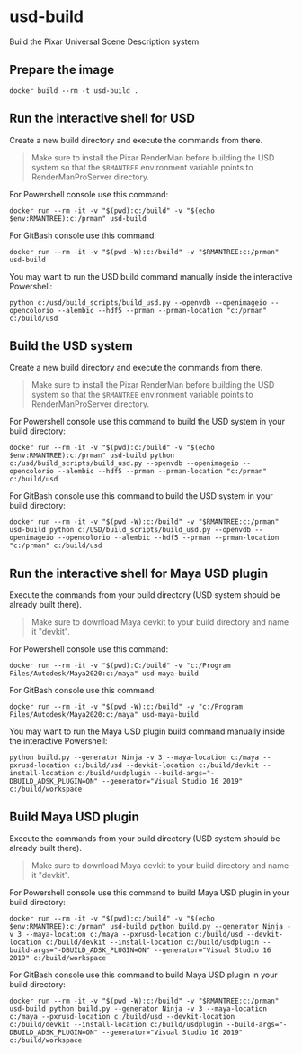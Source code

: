 # usd-build
Build the Pixar Universal Scene Description system.

## Prepare the image

    docker build --rm -t usd-build .

## Run the interactive shell for USD

Create a new build directory and execute the commands from there.

> Make sure to install the Pixar RenderMan before building the USD system so that the `$RMANTREE` environment variable points to RenderManProServer directory.

For Powershell console use this command:

    docker run --rm -it -v "$(pwd):c:/build" -v "$(echo $env:RMANTREE):c:/prman" usd-build

For GitBash console use this command:

    docker run --rm -it -v "$(pwd -W):c:/build" -v "$RMANTREE:c:/prman" usd-build

You may want to run the USD build command manually inside the interactive Powershell:

    python c:/usd/build_scripts/build_usd.py --openvdb --openimageio --opencolorio --alembic --hdf5 --prman --prman-location "c:/prman" c:/build/usd

## Build the USD system

Create a new build directory and execute the commands from there.

> Make sure to install the Pixar RenderMan before building the USD system so that the `$RMANTREE` environment variable points to RenderManProServer directory.

For Powershell console use this command to build the USD system in your build directory:

    docker run --rm -it -v "$(pwd):c:/build" -v "$(echo $env:RMANTREE):c:/prman" usd-build python c:/usd/build_scripts/build_usd.py --openvdb --openimageio --opencolorio --alembic --hdf5 --prman --prman-location "c:/prman" c:/build/usd

For GitBash console use this command to build the USD system in your build directory:

    docker run --rm -it -v "$(pwd -W):c:/build" -v "$RMANTREE:c:/prman" usd-build python c:/USD/build_scripts/build_usd.py --openvdb --openimageio --opencolorio --alembic --hdf5 --prman --prman-location "c:/prman" c:/build/usd

## Run the interactive shell for Maya USD plugin

Execute the commands from your build directory (USD system should be already built there).

> Make sure to download Maya devkit to your build directory and name it "devkit".

For Powershell console use this command:

    docker run --rm -it -v "$(pwd):C:/build" -v "c:/Program Files/Autodesk/Maya2020:c:/maya" usd-maya-build

For GitBash console use this command:

    docker run --rm -it -v "$(pwd -W):c:/build" -v "c:/Program Files/Autodesk/Maya2020:c:/maya" usd-maya-build

You may want to run the Maya USD plugin build command manually inside the interactive Powershell:

    python build.py --generator Ninja -v 3 --maya-location c:/maya --pxrusd-location c:/build/usd --devkit-location c:/build/devkit --install-location c:/build/usdplugin --build-args="-DBUILD_ADSK_PLUGIN=ON" --generator="Visual Studio 16 2019" c:/build/workspace

## Build Maya USD plugin

Execute the commands from your build directory (USD system should be already built there).

> Make sure to download Maya devkit to your build directory and name it "devkit".

For Powershell console use this command to build Maya USD plugin in your build directory:

    docker run --rm -it -v "$(pwd):c:/build" -v "$(echo $env:RMANTREE):c:/prman" usd-build python build.py --generator Ninja -v 3 --maya-location c:/maya --pxrusd-location c:/build/usd --devkit-location c:/build/devkit --install-location c:/build/usdplugin --build-args="-DBUILD_ADSK_PLUGIN=ON" --generator="Visual Studio 16 2019" c:/build/workspace

For GitBash console use this command to build Maya USD plugin in your build directory:

    docker run --rm -it -v "$(pwd -W):c:/build" -v "$RMANTREE:c:/prman" usd-build python build.py --generator Ninja -v 3 --maya-location c:/maya --pxrusd-location c:/build/usd --devkit-location c:/build/devkit --install-location c:/build/usdplugin --build-args="-DBUILD_ADSK_PLUGIN=ON" --generator="Visual Studio 16 2019" c:/build/workspace
